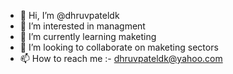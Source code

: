 - 👋 Hi, I’m @dhruvpateldk
- 👀 I’m interested in managment 
- 🌱 I’m currently learning maketing 
- 💞️ I’m looking to collaborate on maketing sectors
- 📫 How to reach me :- dhruvpateldk@yahoo.com

<!---
dhruvpateldk/dhruvpateldk is a ✨ special ✨ repository because its `README.md` (this file) appears on your GitHub profile.
You can click the Preview link to take a look at your changes.
--->

